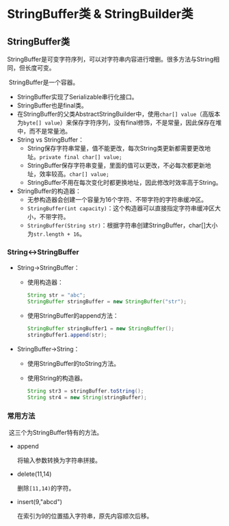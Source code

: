 # StringBuffer类 & StringBuilder类

## StringBuffer类

​	StringBuffer是可变字符序列，可以对字符串内容进行增删。很多方法与String相同，但长度可变。

​	StringBuffer是一个容器。

* StringBuffer实现了Serializable串行化接口。
* StringBuffer也是final类。
* 在StringBuffer的父类AbstractStringBuilder中，使用`char[] value`（高版本为`byte[] value`）来保存字符序列，没有final修饰，不是常量，因此保存在堆中，而不是常量池。
* String vs StringBuffer：
  * String保存字符串常量，值不能更改，每次String类更新都需要更改地址。`private final char[] value;`
  * StringBuffer保存字符串变量，里面的值可以更改，不必每次都更新地址，效率较高。`char[] value;`
  * StringBuffer不用在每次变化时都更换地址，因此修改时效率高于String。
* StringBuffer的构造器：
  * 无参构造器会创建一个容量为16个字符、不带字符的字符串缓冲区。
  * `StringBuffer(int capacity)`：这个构造器可以直接指定字符串缓冲区大小，不带字符。
  * `StringBuffer(String str)`：根据字符串创建StringBuffer，char[]大小为`str.length + 16`。

### String<->StringBuffer

* String->StringBuffer：

  * 使用构造器：

    ```java
    String str = "abc";
    StringBuffer stringBuffer = new StringBuffer("str");
    ```

  * 使用StringBuffer的append方法：

    ```java
    StringBuffer stringBuffer1 = new StringBuffer();
    stringBuffer1.append(str);
    ```

* StringBuffer->String：

  * 使用StringBuffer的toString方法。

  * 使用String的构造器。

    ```java
    String str3 = stringBuffer.toString();
    String str4 = new String(stringBuffer);
    ```

### 常用方法

​	这三个为StringBuffer特有的方法。

* append

  将输入参数转换为字符串拼接。

* delete(11,14)

  删除`[11,14)`的字符。

* insert(9,"abcd")

  在索引为9的位置插入字符串，原先内容顺次后移。

  



